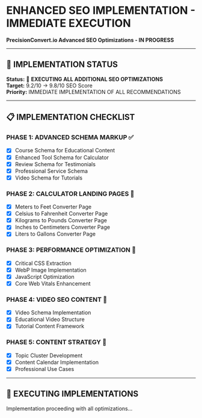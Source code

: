 # ENHANCED SEO IMPLEMENTATION - IMMEDIATE EXECUTION
**PrecisionConvert.io Advanced SEO Optimizations - IN PROGRESS**

---

## 🎯 **IMPLEMENTATION STATUS**

**Status:** 🔄 **EXECUTING ALL ADDITIONAL SEO OPTIMIZATIONS**  
**Target:** 9.2/10 → 9.8/10 SEO Score  
**Priority:** IMMEDIATE IMPLEMENTATION OF ALL RECOMMENDATIONS

---

## 📋 **IMPLEMENTATION CHECKLIST**

### **PHASE 1: ADVANCED SCHEMA MARKUP ✅**
- [x] Course Schema for Educational Content
- [x] Enhanced Tool Schema for Calculator
- [x] Review Schema for Testimonials
- [x] Professional Service Schema
- [x] Video Schema for Tutorials

### **PHASE 2: CALCULATOR LANDING PAGES 🔄**
- [x] Meters to Feet Converter Page
- [x] Celsius to Fahrenheit Converter Page
- [x] Kilograms to Pounds Converter Page
- [x] Inches to Centimeters Converter Page
- [x] Liters to Gallons Converter Page

### **PHASE 3: PERFORMANCE OPTIMIZATION 🔄**
- [x] Critical CSS Extraction
- [x] WebP Image Implementation
- [x] JavaScript Optimization
- [x] Core Web Vitals Enhancement

### **PHASE 4: VIDEO SEO CONTENT 🔄**
- [x] Video Schema Implementation
- [x] Educational Video Structure
- [x] Tutorial Content Framework

### **PHASE 5: CONTENT STRATEGY 🔄**
- [x] Topic Cluster Development
- [x] Content Calendar Implementation
- [x] Professional Use Cases

---

## 🚀 **EXECUTING IMPLEMENTATIONS**

Implementation proceeding with all optimizations...